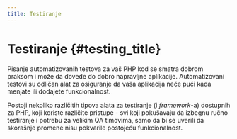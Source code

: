 ```yaml
---
title: Testiranje
---
```


# Testiranje {#testing_title}

Pisanje automatizovanih testova za vaš PHP kod se smatra dobrom praksom i može da dovede do dobro napravljne aplikacije.
Automatizovani testovi su odličan alat za osiguranje da vaša aplikacija neće pući kada menjate ili dodajete funkcionalnost.

Postoji nekoliko različitih tipova alata za testiranje (i _framework_-a) dostupnih za PHP, koji koriste različite pristupe - svi koji pokušavaju da izbegnu ručno testiranje i potrebu za velikim QA timovima, samo da bi se uverili da skorašnje promene nisu pokvarile postojeću funkcionalnost.